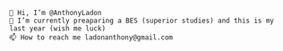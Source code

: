     👋 Hi, I’m @AnthonyLadon
    🌱 I’m currently preaparing a BES (superior studies) and this is my last year (wish me luck)
    📫 How to reach me ladonanthony@gmail.com

